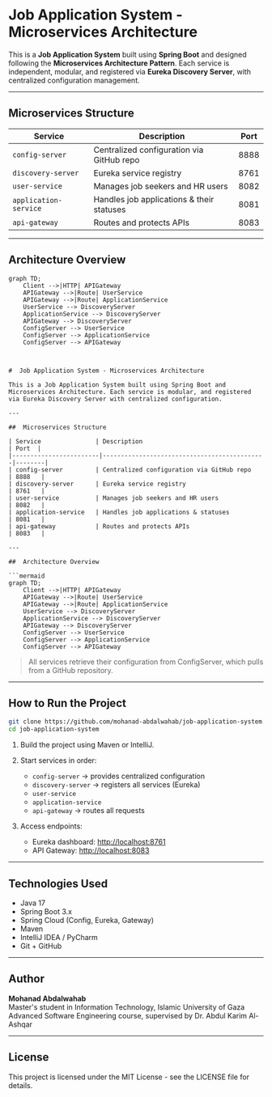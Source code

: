 #   Job Application System - Microservices Architecture

This is a **Job Application System** built using **Spring Boot** and designed following the **Microservices Architecture Pattern**. Each service is independent, modular, and registered via **Eureka Discovery Server**, with centralized configuration management.

---

##   Microservices Structure

| Service              | Description                                | Port  |
|----------------------|--------------------------------------------|--------|
| `config-server`      | Centralized configuration via GitHub repo  | 8888   |
| `discovery-server`   | Eureka service registry                    | 8761   |
| `user-service`       | Manages job seekers and HR users           | 8082   |
| `application-service`| Handles job applications & their statuses | 8081   |
| `api-gateway`        | Routes and protects APIs                   | 8083   |

---

##   Architecture Overview


```mermaid
graph TD;
    Client -->|HTTP| APIGateway
    APIGateway -->|Route| UserService
    APIGateway -->|Route| ApplicationService
    UserService --> DiscoveryServer
    ApplicationService --> DiscoveryServer
    APIGateway --> DiscoveryServer
    ConfigServer --> UserService
    ConfigServer --> ApplicationService
    ConfigServer --> APIGateway



#  Job Application System - Microservices Architecture

This is a Job Application System built using Spring Boot and Microservices Architecture. Each service is modular, and registered via Eureka Discovery Server with centralized configuration.

---

##  Microservices Structure

| Service               | Description                                 | Port  |
|------------------------|---------------------------------------------|--------|
| config-server         | Centralized configuration via GitHub repo   | 8888   |
| discovery-server      | Eureka service registry                     | 8761   |
| user-service          | Manages job seekers and HR users            | 8082   |
| application-service   | Handles job applications & statuses         | 8081   |
| api-gateway           | Routes and protects APIs                    | 8083   |

---

##  Architecture Overview

```mermaid
graph TD;
    Client -->|HTTP| APIGateway
    APIGateway -->|Route| UserService
    APIGateway -->|Route| ApplicationService
    UserService --> DiscoveryServer
    ApplicationService --> DiscoveryServer
    APIGateway --> DiscoveryServer
    ConfigServer --> UserService
    ConfigServer --> ApplicationService
    ConfigServer --> APIGateway
```

>  All services retrieve their configuration from ConfigServer, which pulls from a GitHub repository.

---

##  How to Run the Project

```bash
git clone https://github.com/mohanad-abdalwahab/job-application-system.git  
cd job-application-system  
```

1. Build the project using Maven or IntelliJ.

2. Start services in order:

   - `config-server` → provides centralized configuration  
   - `discovery-server` → registers all services (Eureka)  
   - `user-service`  
   - `application-service`  
   - `api-gateway` → routes all requests  

3. Access endpoints:

   - Eureka dashboard: [http://localhost:8761](http://localhost:8761)  
   - API Gateway: [http://localhost:8083](http://localhost:8083)

---

##  Technologies Used

- Java 17  
- Spring Boot 3.x  
- Spring Cloud (Config, Eureka, Gateway)  
- Maven  
- IntelliJ IDEA / PyCharm  
- Git + GitHub

---

##  Author

**Mohanad Abdalwahab**  
Master's student in Information Technology, Islamic University of Gaza  
Advanced Software Engineering course, supervised by Dr. Abdul Karim Al-Ashqar

---

##  License

This project is licensed under the MIT License - see the LICENSE file for details.



